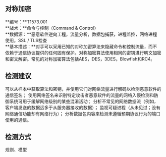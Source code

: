 ## 对称加密  
**编号：**T1573.001  
**战术：**命令与控制（Command & Control）  
**数据源：**恶意软件逆向工程，流量分析，数据包捕获，进程监控，网络进程使用，SSL / TLS检查  
**基本描述：**对手可以采用已知的对称加密算法来隐藏命令和控制流量，而不依赖于通信协议提供的任何固有保护。对称加密算法使用相同的密钥进行明文加密和密文解密。常见的对称加密算法包括AES，DES，3DES，Blowfish和RC4。  
## 检测建议  
可以从样本中获取算法和密钥，并使用它们对网络流量进行解码以检测恶意软件的通信签名；
使用网络签名来识别特定攻击者恶意软件的流量的网络入侵检测和防御系统可用于缓解网络级别的某些混淆活动；
分析不常见的网络数据流（例如，客户端发送的数据远多于从服务器接收的数据）；
监视可疑进程（从未见过；没有网络通信功能却有网络行为）；
分析数据包内容来检测未遵循预期协议行为的端口使用的通信。  
## 检测方式  
规则、模型